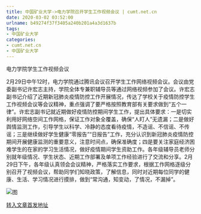```yaml
---
title: 中国矿业大学->电力学院召开学生工作视频会议 | cumt.net.cn
date: 2020-03-02 03:52:00
urlname: b49274f37f3405a240b201a4a3d1637b
tags: 
- 中国矿业大学
categories:
- cumt.net.cn
- 中国矿业大学
---
```

电力学院学生工作视频会议

2月29日中午12时，电力学院通过腾讯会议召开学生工作网络视频会议。会议由党委副书记许宏志主持，学院全体专兼职辅导员等通过网络视频参加了会议。许宏志副书记介绍了近期新冠肺炎疫情防控工作开展情况，传达了学校关于疫情防控学生工作视频会议等会议精神，重点强调了要严格按照教育部有关要求做到“五个一律”。许宏志副书记就近期做好疫情防控期间学生工作，提出具体要求：一是切实利用好网络空间工作网格，保证工作对象全覆盖，确保“人盯人”无遗漏；二是做好舆情监测工作，引导学生以科学、冷静的态度看待疫情，不造谣、不信谣、不传谣；三是继续做好学生健康“零报告”“日报告”工作，充分认识到新冠肺炎疫情防控期间开展健康监测的重要意义，注意时间点，确保准确度；四是要关注家庭经济困难学生的在家的学习生活情况，做好疫情期间学生资助工作。各年级辅导员老师分别就年级情况、学生状态、近期工作部署及单项工作经验进行了交流和分享。2月29日下午，各年级认真领会会议精神，严格落实工作要求，根据工作网格逐级分别召开了视频会议，帮助同学们知晓政策，了解信息，同时对近期每位同学的健康、生活、学习情况进行摸排，做到“常沟通，知变动，了情况，不漏掉”。

![图](http://xwzx.cumt.edu.cn/_upload/article/images/33/e0/89997b8543ef88eea3994a840015/98000ab5-5199-44d3-8324-9bde79d4985b.jpg)

[转入文章首发地址](http://xwzx.cumt.edu.cn/8a/af/c523a559791/page.htm)